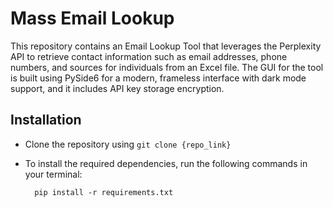 # Mass Email Lookup
This repository contains an Email Lookup Tool that leverages the Perplexity API to retrieve contact information such as email addresses, phone numbers, and sources for individuals from an Excel file. The GUI for the tool is built using PySide6 for a modern, frameless interface with dark mode support, and it includes API key storage encryption.

## Installation
* Clone the repository using `git clone {repo_link}`
* To install the required dependencies, run the following commands in your terminal:

        pip install -r requirements.txt
